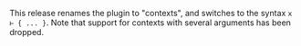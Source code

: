 This release renames the plugin to "contexts", and switches to the syntax `x ⊢ { ... }`. Note that support for contexts with several arguments has been dropped. 
